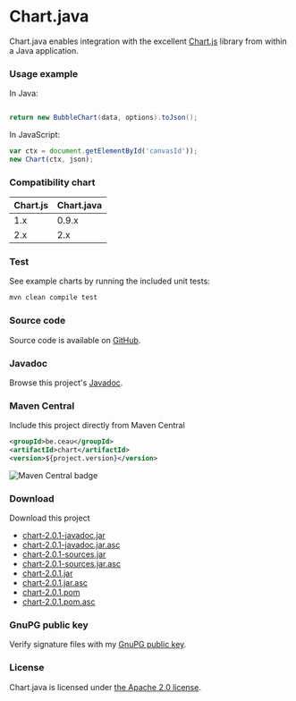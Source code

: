 # Chart.java

Chart.java enables integration with the excellent [Chart.js](http://www.chartjs.org/) library from within a Java application.

### Usage example

In Java:

```Java

return new BubbleChart(data, options).toJson();
```

In JavaScript:

```JavaScript
var ctx = document.getElementById('canvasId'));
new Chart(ctx, json);
```

### Compatibility chart

Chart.js | Chart.java
------------ | -------------
1.x | 0.9.x
2.x | 2.x

### Test
See example charts by running the included unit tests:
```XML
mvn clean compile test
```

###	Source code
Source code is available on [GitHub](https://github.com/mdewilde/chart).

### Javadoc
Browse this project's [Javadoc](https://www.ceau.be/chart/apidocs/index.html).

### Maven Central
Include this project directly from Maven Central
```XML
<groupId>be.ceau</groupId>
<artifactId>chart</artifactId>
<version>${project.version}</version>
```
![Maven Central badge](https://maven-badges.herokuapp.com/maven-central/be.ceau/chart/badge.svg)

### Download
Download this project
* [chart-2.0.1-javadoc.jar](https://www.ceau.be/chart/chart-2.0.1-javadoc.jar)
* [chart-2.0.1-javadoc.jar.asc](https://www.ceau.be/chart/chart-2.0.1-javadoc.jar.asc)
* [chart-2.0.1-sources.jar](https://www.ceau.be/chart/chart-2.0.1-sources.jar)
* [chart-2.0.1-sources.jar.asc](https://www.ceau.be/chart/chart-2.0.1-sources.jar.asc)
* [chart-2.0.1.jar](https://www.ceau.be/chart/chart-2.0.1.jar)
* [chart-2.0.1.jar.asc](https://www.ceau.be/chart/chart-2.0.1.jar.asc)
* [chart-2.0.1.pom](https://www.ceau.be/chart/chart-2.0.1.pom)
* [chart-2.0.1.pom.asc](https://www.ceau.be/chart/chart-2.0.1.pom.asc)

### GnuPG public key
Verify signature files with my [GnuPG public key](https://www.ceau.be/pubkey.gpg).

### License
Chart.java is licensed under [the Apache 2.0 license](http://www.apache.org/licenses/LICENSE-2.0.txt).